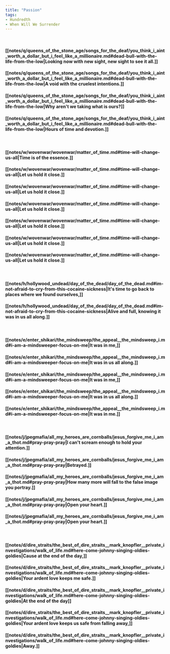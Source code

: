 ```yaml
---
title: "Passion"
tags:
- Hundredth
- When Will We Surrender
---
```

&nbsp;
#### [[notes/q/queens_of_the_stone_age/songs_for_the_deaf/you_think_i_aint_worth_a_dollar_but_i_feel_like_a_millionaire.md#dead-bull-with-the-life-from-the-low|Looking now with new sight, new sight to see it all.]]
#### [[notes/q/queens_of_the_stone_age/songs_for_the_deaf/you_think_i_aint_worth_a_dollar_but_i_feel_like_a_millionaire.md#dead-bull-with-the-life-from-the-low|A void with the cruelest intentions.]]
#### [[notes/q/queens_of_the_stone_age/songs_for_the_deaf/you_think_i_aint_worth_a_dollar_but_i_feel_like_a_millionaire.md#dead-bull-with-the-life-from-the-low|Why aren't we taking what is ours?]]
#### [[notes/q/queens_of_the_stone_age/songs_for_the_deaf/you_think_i_aint_worth_a_dollar_but_i_feel_like_a_millionaire.md#dead-bull-with-the-life-from-the-low|Hours of time and devotion.]]
&nbsp;
#### [[notes/w/wovenwar/wovenwar/matter_of_time.md#time-will-change-us-all|Time is of the essence.]]
#### [[notes/w/wovenwar/wovenwar/matter_of_time.md#time-will-change-us-all|Let us hold it close.]]
#### [[notes/w/wovenwar/wovenwar/matter_of_time.md#time-will-change-us-all|Let us hold it close.]]
#### [[notes/w/wovenwar/wovenwar/matter_of_time.md#time-will-change-us-all|Let us hold it close.]]
#### [[notes/w/wovenwar/wovenwar/matter_of_time.md#time-will-change-us-all|Let us hold it close.]]
#### [[notes/w/wovenwar/wovenwar/matter_of_time.md#time-will-change-us-all|Let us hold it close.]]
#### [[notes/w/wovenwar/wovenwar/matter_of_time.md#time-will-change-us-all|Let us hold it close.]]
&nbsp;
#### [[notes/h/hollywood_undead/day_of_the_dead/day_of_the_dead.md#im-not-afraid-to-cry-from-this-cocaine-sickness|It's time to go back to places where we found ourselves,]]
#### [[notes/h/hollywood_undead/day_of_the_dead/day_of_the_dead.md#im-not-afraid-to-cry-from-this-cocaine-sickness|Alive and full, knowing it was in us all along.]]
&nbsp;
#### [[notes/e/enter_shikari/the_mindsweep/the_appeal__the_mindsweep_i.md#i-am-a-mindsweeper-focus-on-me|It was in me,]]
#### [[notes/e/enter_shikari/the_mindsweep/the_appeal__the_mindsweep_i.md#i-am-a-mindsweeper-focus-on-me|It was in us all along.]]
#### [[notes/e/enter_shikari/the_mindsweep/the_appeal__the_mindsweep_i.md#i-am-a-mindsweeper-focus-on-me|It was in me,]]
#### [[notes/e/enter_shikari/the_mindsweep/the_appeal__the_mindsweep_i.md#i-am-a-mindsweeper-focus-on-me|It was in us all along.]]
#### [[notes/e/enter_shikari/the_mindsweep/the_appeal__the_mindsweep_i.md#i-am-a-mindsweeper-focus-on-me|It was in me.]]
&nbsp;
#### [[notes/j/jpegmafia/all_my_heroes_are_cornballs/jesus_forgive_me_i_am_a_thot.md#pray-pray-pray|I can't scream enough to hold your attention.]]
#### [[notes/j/jpegmafia/all_my_heroes_are_cornballs/jesus_forgive_me_i_am_a_thot.md#pray-pray-pray|Betrayed.]]
#### [[notes/j/jpegmafia/all_my_heroes_are_cornballs/jesus_forgive_me_i_am_a_thot.md#pray-pray-pray|How many more will fall to the false image you portray.]]
#### [[notes/j/jpegmafia/all_my_heroes_are_cornballs/jesus_forgive_me_i_am_a_thot.md#pray-pray-pray|Open your heart.]]
#### [[notes/j/jpegmafia/all_my_heroes_are_cornballs/jesus_forgive_me_i_am_a_thot.md#pray-pray-pray|Open your heart.]]
&nbsp;
#### [[notes/d/dire_straits/the_best_of_dire_straits__mark_knopfler__private_investigations/walk_of_life.md#here-come-johnny-singing-oldies-goldies|Cause at the end of the day,]]
#### [[notes/d/dire_straits/the_best_of_dire_straits__mark_knopfler__private_investigations/walk_of_life.md#here-come-johnny-singing-oldies-goldies|Your ardent love keeps me safe.]]
#### [[notes/d/dire_straits/the_best_of_dire_straits__mark_knopfler__private_investigations/walk_of_life.md#here-come-johnny-singing-oldies-goldies|At the end of the day]]
#### [[notes/d/dire_straits/the_best_of_dire_straits__mark_knopfler__private_investigations/walk_of_life.md#here-come-johnny-singing-oldies-goldies|Your ardent love keeps us safe from falling away,]]
#### [[notes/d/dire_straits/the_best_of_dire_straits__mark_knopfler__private_investigations/walk_of_life.md#here-come-johnny-singing-oldies-goldies|Away.]]
